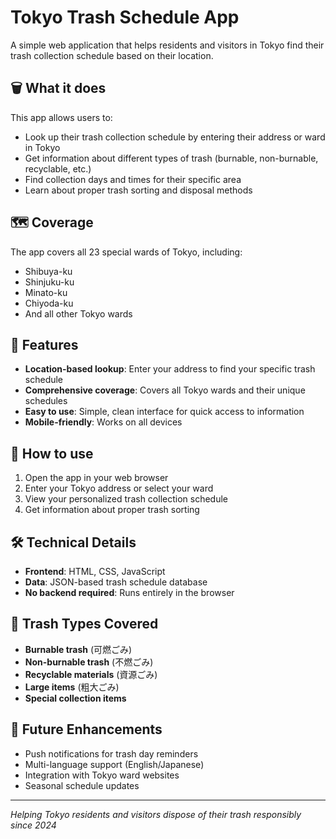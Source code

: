 # Tokyo Trash Schedule App

A simple web application that helps residents and visitors in Tokyo find their trash collection schedule based on their location.

## 🗑️ What it does

This app allows users to:
- Look up their trash collection schedule by entering their address or ward in Tokyo
- Get information about different types of trash (burnable, non-burnable, recyclable, etc.)
- Find collection days and times for their specific area
- Learn about proper trash sorting and disposal methods

## 🗺️ Coverage

The app covers all 23 special wards of Tokyo, including:
- Shibuya-ku
- Shinjuku-ku
- Minato-ku
- Chiyoda-ku
- And all other Tokyo wards

## 🚀 Features

- **Location-based lookup**: Enter your address to find your specific trash schedule
- **Comprehensive coverage**: Covers all Tokyo wards and their unique schedules
- **Easy to use**: Simple, clean interface for quick access to information
- **Mobile-friendly**: Works on all devices

## 📱 How to use

1. Open the app in your web browser
2. Enter your Tokyo address or select your ward
3. View your personalized trash collection schedule
4. Get information about proper trash sorting

## 🛠️ Technical Details

- **Frontend**: HTML, CSS, JavaScript
- **Data**: JSON-based trash schedule database
- **No backend required**: Runs entirely in the browser

## 📅 Trash Types Covered

- **Burnable trash** (可燃ごみ)
- **Non-burnable trash** (不燃ごみ)
- **Recyclable materials** (資源ごみ)
- **Large items** (粗大ごみ)
- **Special collection items**

## 🌟 Future Enhancements

- Push notifications for trash day reminders
- Multi-language support (English/Japanese)
- Integration with Tokyo ward websites
- Seasonal schedule updates

---

*Helping Tokyo residents and visitors dispose of their trash responsibly since 2024*
